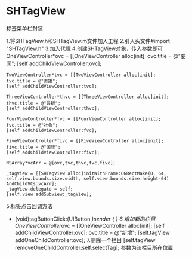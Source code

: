 # SHTagView
标签菜单栏封装

1.将SHTagView.h和SHTagView.m文件加入工程
2.引入头文件#import "SHTagView.h"
3.加入代理<tagClickDelegate>
4.创建SHTagView对象，传入参数即可
    OneViewController*ovc = [[OneViewController alloc]init];
    ovc.title = @"要闻";
    [self addChildViewController:ovc];

    TwoViewController*tvc = [[TwoViewController alloc]init];
    tvc.title = @"直播";
    [self addChildViewController:tvc];

    ThreeViewController*thvc = [[ThreeViewController alloc]init];
    thvc.title = @"最新";
    [self addChildViewController:thvc];

    FourViewController*fvc = [[FourViewController alloc]init];
    fvc.title = @"社会";
    [self addChildViewController:fvc];

    FiveViewController*fivc = [[FiveViewController alloc]init];
    fivc.title = @"国际";
    [self addChildViewController:fivc];
    
    NSArray*vcArr = @[ovc,tvc,thvc,fvc,fivc];
    
    _tagView = [[SHTagView alloc]initWithFrame:CGRectMake(0, 64, self.view.bounds.size.width, self.view.bounds.size.height-64) AndChildVCs:vcArr];
    _tagView.delegate = self;
    [self.view addSubview:_tagView];
5.标签点击回调方法
- (void)tagButtonClick:(UIButton *)sender
{
}
6.增加新的栏目
    OneViewController*ovc = [[OneViewController alloc]init];
    [self addChildViewController:ovc];
    ovc.title = @"新增";
    [self.tagView addOneChildController:ovc];
7.删除一个栏目
    [self.tagView removeOneChildController:self.selectTag];
 参数为该栏目所在位置

